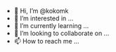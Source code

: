 - 👋 Hi, I’m @kokomk
- 👀 I’m interested in ...
- 🌱 I’m currently learning ...
- 💞️ I’m looking to collaborate on ...
- 📫 How to reach me ...

<!---
kokomk/kokomk is a ✨ special ✨ repository because its `README.md` (this file) appears on your GitHub profile.
You can click the Preview link to take a look at your changes.
--->
